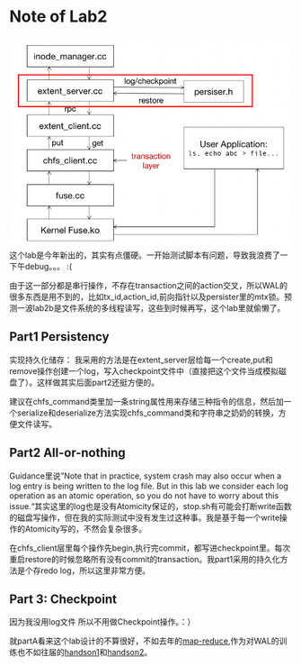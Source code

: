 # Note of Lab2
![layers](./assets/lab2a.png)
这个lab是今年新出的，其实有点僵硬。一开始测试脚本有问题，导致我浪费了一下午debug。。。 :(

由于这一部分都是串行操作，不存在transaction之间的action交叉，所以WAL的很多东西是用不到的，比如tx_id,action_id,前向指针以及persister里的mtx锁。预测一波lab2b是文件系统的多线程读写，这些到时候再写，这个lab里就偷懒了。
## Part1 Persistency
实现持久化储存：
我采用的方法是在extent_server层给每一个create,put和remove操作创建一个log，写入checkpoint文件中（直接把这个文件当成模拟磁盘了）。这样做其实后面part2还挺方便的。

建议在chfs_command类里加一条string属性用来存储三种指令的信息，然后加一个serialize和deserialize方法实现chfs_command类和字符串之奶奶的转换，方便文件读写。
## Part2 All-or-nothing
Guidance里说”Note that in practice, system crash may also occur when a log entry is being written to the log file. But in this lab we consider each log operation as an atomic operation, so you do not have to worry about this issue.“其实这里的log也是没有Atomicity保证的，stop.sh有可能会打断write函数的磁盘写操作，但在我的实际测试中没有发生过这种事。我是基于每一个write操作的Atomicity写的，不然会复杂很多。


在chfs_client层里每个操作先begin,执行完commit，都写进checkpoint里。每次重启restore的时候忽略所有没有commit的transaction。我part1采用的持久化方法是个存redo log，所以这里非常方便。
## Part 3: Checkpoint
因为我没用log文件 所以不用做Checkpoint操作。：）

就partA看来这个lab设计的不算很好，不如去年的[map-reduce](https://ipads.se.sjtu.edu.cn/courses/cse/2021/labs/lab2.html),作为对WAL的训练也不如往届的[handson1](https://ipads.se.sjtu.edu.cn/courses/cse/2021/handson/handson-1.html)和[handson2](https://ipads.se.sjtu.edu.cn/courses/cse/2021/handson/handson-2.html)。